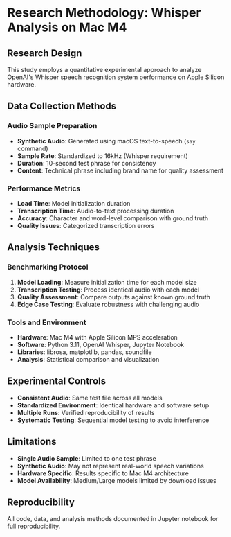 # Research Methodology: Whisper Analysis on Mac M4

## Research Design
This study employs a quantitative experimental approach to analyze OpenAI's Whisper speech recognition system performance on Apple Silicon hardware.

## Data Collection Methods

### Audio Sample Preparation
- **Synthetic Audio**: Generated using macOS text-to-speech (`say` command)
- **Sample Rate**: Standardized to 16kHz (Whisper requirement)
- **Duration**: 10-second test phrase for consistency
- **Content**: Technical phrase including brand name for quality assessment

### Performance Metrics
- **Load Time**: Model initialization duration
- **Transcription Time**: Audio-to-text processing duration
- **Accuracy**: Character and word-level comparison with ground truth
- **Quality Issues**: Categorized transcription errors

## Analysis Techniques

### Benchmarking Protocol
1. **Model Loading**: Measure initialization time for each model size
2. **Transcription Testing**: Process identical audio with each model
3. **Quality Assessment**: Compare outputs against known ground truth
4. **Edge Case Testing**: Evaluate robustness with challenging audio

### Tools and Environment
- **Hardware**: Mac M4 with Apple Silicon MPS acceleration
- **Software**: Python 3.11, OpenAI Whisper, Jupyter Notebook
- **Libraries**: librosa, matplotlib, pandas, soundfile
- **Analysis**: Statistical comparison and visualization

## Experimental Controls
- **Consistent Audio**: Same test file across all models
- **Standardized Environment**: Identical hardware and software setup
- **Multiple Runs**: Verified reproducibility of results
- **Systematic Testing**: Sequential model testing to avoid interference

## Limitations
- **Single Audio Sample**: Limited to one test phrase
- **Synthetic Audio**: May not represent real-world speech variations
- **Hardware Specific**: Results specific to Mac M4 architecture
- **Model Availability**: Medium/Large models limited by download issues

## Reproducibility
All code, data, and analysis methods documented in Jupyter notebook for full reproducibility.
